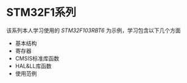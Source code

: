 # STM32F1系列

该系列本人学习使用的 *STM32F103RBT6* 为示例，学习包含以下几个方面

- 基本结构
- 寄存器
- CMSIS标准库函数
- HAL&LL库函数
- 使用范例